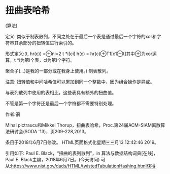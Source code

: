 # 扭曲表哈希


(算法)



定义:
类似于制表散列，不同之处在于最后一个表是通过最后一个字符的xor和字符串其余部分的扭转值进行索引的。



形式定义:(t, hr(c)) =⊕ni=2 t *i[ci] h(c) = hr(c)⊕T1[c1⊕t]其中⊕为xor运算，t *i为第i个表，ci为第i个字符。



聚合子(…)是我的一部分或在我身上使用。)
制表散列。



注意:
扭转值和中间哈希值可以累加到同一个整数中，因为组合操作是异或。

与表列散列中使用的表相比，这些表具有额外的扭曲值。

不管是第一个字符还是最后一个字符都不需要特别处理。


作者:钢


Mihai pictraucu和Mikkel Thorup，扭曲表哈希，Proc.第24届ACM-SIAM离散算法研讨会(SODA '13)，页209-228,2013。








条目于2018年6月7日修改。
HTML页面格式化星期三三月13 12:42:46 2019。



引用如下:
Paul E. Black，“扭曲的表列散列”，in
算法与数据结构词典[在线]，Paul E. Black主编，2018年6月7日。(今天访问)
可从:https://www.nist.gov/dads/HTML/twistedTabulationHashing.html获得